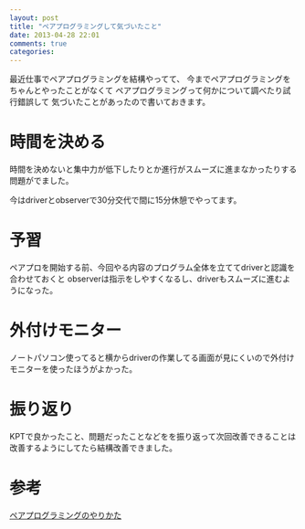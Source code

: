 ```yaml
---
layout: post
title: "ペアプログラミングして気づいたこと"
date: 2013-04-28 22:01
comments: true
categories:
---
```


最近仕事でペアプログラミングを結構やってて、
今までペアプログラミングをちゃんとやったことがなくて
ペアプログラミングって何かについて調べたり試行錯誤して
気づいたことがあったので書いておきます。

# 時間を決める

時間を決めないと集中力が低下したりとか進行がスムーズに進まなかったりする問題がでました。

今はdriverとobserverで30分交代で間に15分休憩でやってます。

# 予習

ペアプロを開始する前、今回やる内容のプログラム全体を立ててdriverと認識を合わせておくと
observerは指示をしやすくなるし、driverもスムーズに進むようになった。

# 外付けモニター

ノートパソコン使ってると横からdriverの作業してる画面が見にくいので外付けモニターを使ったほうがよかった。

# 振り返り

KPTで良かったこと、問題だったことなどをを振り返って次回改善できることは改善するようにしてたら結構改善できました。

# 参考

[ペアプログラミングのやりかた](http://www.hyuki.com/yukiwiki/wiki.cgi?%A5%DA%A5%A2%A5%D7%A5%ED%A5%B0%A5%E9%A5%DF%A5%F3%A5%B0%A4%CE%A4%E4%A4%EA%A4%AB%A4%BF)
